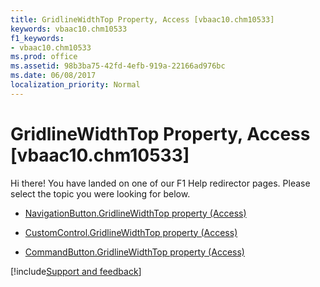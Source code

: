```yaml
---
title: GridlineWidthTop Property, Access [vbaac10.chm10533]
keywords: vbaac10.chm10533
f1_keywords:
- vbaac10.chm10533
ms.prod: office
ms.assetid: 98b3ba75-42fd-4efb-919a-22166ad976bc
ms.date: 06/08/2017
localization_priority: Normal
---
```



# GridlineWidthTop Property, Access [vbaac10.chm10533]

Hi there! You have landed on one of our F1 Help redirector pages. Please select the topic you were looking for below.

- [NavigationButton.GridlineWidthTop property (Access)](https://msdn.microsoft.com/library/cc403764-1484-2b0f-a6eb-0cbbc25572c1%28Office.15%29.aspx)

- [CustomControl.GridlineWidthTop property (Access)](https://msdn.microsoft.com/library/9cecf573-f2d5-5e5e-e507-1920ede22d0b%28Office.15%29.aspx)

- [CommandButton.GridlineWidthTop property (Access)](https://msdn.microsoft.com/library/dfa6bb67-9841-ddf0-508a-9553fbf0229e%28Office.15%29.aspx)

[!include[Support and feedback](~/includes/feedback-boilerplate.md)]